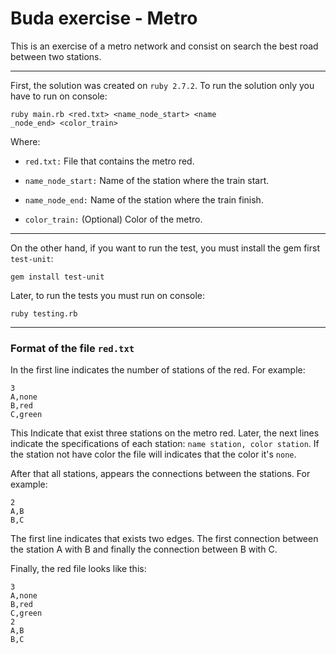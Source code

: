 # Buda exercise - Metro

This is an exercise of a metro network and consist on search the best road between two stations.

-------

First, the solution was created on `ruby 2.7.2`. To run the solution only you have to run on console:

    ruby main.rb <red.txt> <name_node_start> <name
    _node_end> <color_train>
  
Where:

* `red.txt:` File that contains the metro red.

* `name_node_start:` Name of the station where the train start.

* `name_node_end:` Name of the station where the train finish.

* `color_train:` (Optional) Color of the metro.

----

On the other hand, if you want to run the test, you must install the gem first `test-unit`:

    gem install test-unit

Later, to run the tests you must run on console:

    ruby testing.rb

----

### Format of the file `red.txt`

In the first line indicates the number of stations of the red. For example:

    3
    A,none
    B,red
    C,green

This Indicate that exist three stations on the metro red. Later, the next lines indicate the specifications of each station: `name station, color station`. If the station not have color the file will indicates that the color it's `none`.

After that all stations, appears the connections between the stations. For example:

    2
    A,B
    B,C

The first line indicates that exists two edges. The first connection between the station A with B and finally the connection between B with C. 

Finally, the red file looks like this:

    3
    A,none
    B,red
    C,green
    2
    A,B
    B,C
